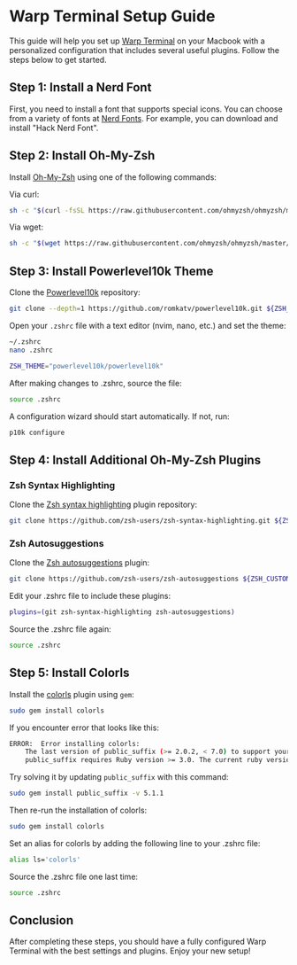 # Warp Terminal Setup Guide

This guide will help you set up [Warp Terminal](https://www.warp.dev) on your Macbook with a personalized configuration that includes several useful plugins. Follow the steps below to get started.

## Step 1: Install a Nerd Font

First, you need to install a font that supports special icons. You can choose from a variety of fonts at [Nerd Fonts](https://www.nerdfonts.com/font-downloads). For example, you can download and install "Hack Nerd Font".

## Step 2: Install Oh-My-Zsh

Install [Oh-My-Zsh](https://ohmyz.sh/#install) using one of the following commands:

Via curl:
```sh
sh -c "$(curl -fsSL https://raw.githubusercontent.com/ohmyzsh/ohmyzsh/master/tools/install.sh)"
```

Via wget:
```sh
sh -c "$(wget https://raw.githubusercontent.com/ohmyzsh/ohmyzsh/master/tools/install.sh -O -)"
```

## Step 3: Install Powerlevel10k Theme

Clone the [Powerlevel10k](https://github.com/romkatv/powerlevel10k?tab=readme-ov-file#oh-my-zsh) repository:
```sh
git clone --depth=1 https://github.com/romkatv/powerlevel10k.git ${ZSH_CUSTOM:-$HOME/.oh-my-zsh/custom}/themes/powerlevel10k
```

Open your `.zshrc` file with a text editor (nvim, nano, etc.) and set the theme:

```sh
~/.zshrc
nano .zshrc
```

```sh
ZSH_THEME="powerlevel10k/powerlevel10k"
```

After making changes to .zshrc, source the file:
```sh
source .zshrc
```

A configuration wizard should start automatically. If not, run:
```sh
p10k configure
```

## Step 4: Install Additional Oh-My-Zsh Plugins

### Zsh Syntax Highlighting

Clone the [Zsh syntax highlighting](https://github.com/zsh-users/zsh-syntax-highlighting/blob/master/INSTALL.md) plugin repository:
```sh
git clone https://github.com/zsh-users/zsh-syntax-highlighting.git ${ZSH_CUSTOM:-~/.oh-my-zsh/custom}/plugins/zsh-syntax-highlighting
```
### Zsh Autosuggestions

Clone the [Zsh autosuggestions](https://github.com/zsh-users/zsh-autosuggestions/blob/master/INSTALL.md#oh-my-zsh) plugin:
```sh
git clone https://github.com/zsh-users/zsh-autosuggestions ${ZSH_CUSTOM:-~/.oh-my-zsh/custom}/plugins/zsh-autosuggestions
```

Edit your .zshrc file to include these plugins:
```sh
plugins=(git zsh-syntax-highlighting zsh-autosuggestions)
```

Source the .zshrc file again:
```sh
source .zshrc
```

## Step 5: Install Colorls

Install the [colorls](https://github.com/athityakumar/colorls?tab=readme-ov-file#installation) plugin using `gem`:
```sh
sudo gem install colorls
```

If you encounter error that looks like this:
```sh
ERROR:  Error installing colorls:
	The last version of public_suffix (>= 2.0.2, < 7.0) to support your Ruby & RubyGems was 5.1.1. Try installing it with `gem install public_suffix -v 5.1.1` and then running the current command again
	public_suffix requires Ruby version >= 3.0. The current ruby version is 2.6.10.210.
```

Try solving it by updating `public_suffix` with this command:
```sh
sudo gem install public_suffix -v 5.1.1
```

Then re-run the installation of colorls:
```sh
sudo gem install colorls
```

Set an alias for colorls by adding the following line to your .zshrc file:
```sh
alias ls='colorls'
```

Source the .zshrc file one last time:
```sh
source .zshrc
```

## Conclusion

After completing these steps, you should have a fully configured Warp Terminal with the best settings and plugins. Enjoy your new setup!